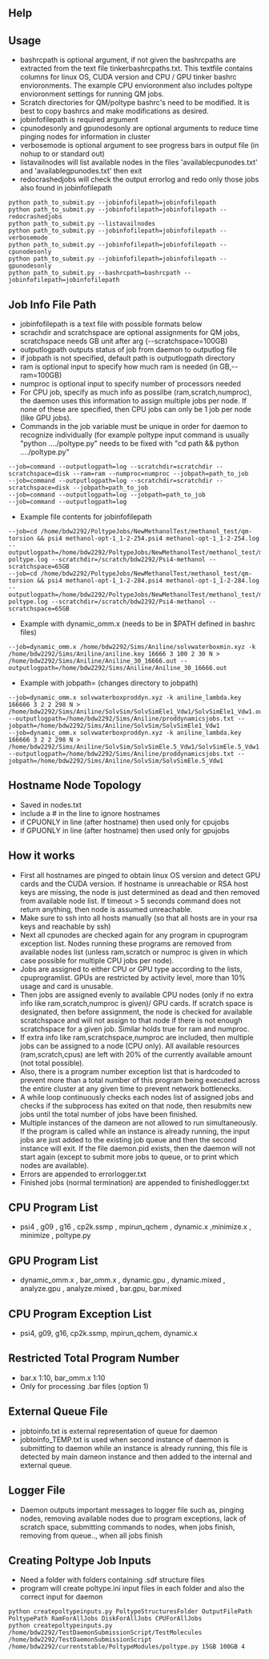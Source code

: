 ## Help

## Usage
* bashrcpath is optional argument, if not given the bashrcpaths are extracted from the text file tinkerbashrcpaths.txt. This textfile contains columns for linux OS, CUDA version and CPU / GPU tinker bashrc envioronments. The example CPU envioronment also includes poltype envioronment settings for running QM jobs. 
* Scratch directories for QM/poltype bashrc's need to be modified. It is best to copy bashrcs and make modifications as desired.
* jobinfofilepath is required argument
* cpunodesonly and gpunodesonly are optional arguments to reduce time pinging nodes for information in cluster 
* verbosemode is optional argument to see progress bars in output file (in nohup to or standard out)
* listavailnodes will list available nodes in the files 'availablecpunodes.txt' and 'availablegpunodes.txt' then exit
* redocrashedjobs will check the output errorlog and redo only those jobs also found in jobinfofilepath 
```
python path_to_submit.py --jobinfofilepath=jobinfofilepath
python path_to_submit.py --jobinfofilepath=jobinfofilepath --redocrashedjobs
python path_to_submit.py --listavailnodes
python path_to_submit.py --jobinfofilepath=jobinfofilepath --verbosemode
python path_to_submit.py --jobinfofilepath=jobinfofilepath --cpunodesonly
python path_to_submit.py --jobinfofilepath=jobinfofilepath --gpunodesonly
python path_to_submit.py --bashrcpath=bashrcpath --jobinfofilepath=jobinfofilepath

```

## Job Info File Path
* jobinfofilepath is a text file with possible formats below
* scrachdir and scratchspace are optional assignments for QM jobs, scratchspace needs GB unit after arg (--scratchspace=100GB)
* outputlogpath outputs status of job from daemon to outputlog file 
* if jobpath is not specified, default path is outputlogpath directory
* ram is optional input to specify how much ram is needed (in GB,--ram=100GB)
* numproc is optional input to specify number of processors needed
* For CPU job, specify as much info as possilbe (ram,scratch,numproc), the daemon uses this information to assign multiple jobs per node. If none of these are specified, then CPU jobs can only be 1 job per node (like GPU jobs).
* Commands in the job variable must be unique in order for daemon to recognize individually (for example poltype input command is usually "python ..../poltype.py" needs to be fixed with "cd path && python ..../poltype.py"

```
--job=command --outputlogpath=log --scratchdir=scratchdir --scratchspace=disk --ram=ram --numproc=numproc --jobpath=path_to_job
--job=command --outputlogpath=log --scratchdir=scratchdir --scratchspace=disk --jobpath=path_to_job
--job=command --outputlogpath=log --jobpath=path_to_job
--job=command --outputlogpath=log
```

* Example file contents for jobinfofilepath
```
--job=cd /home/bdw2292/PoltypeJobs/NewMethanolTest/methanol_test/qm-torsion && psi4 methanol-opt-1_1-2-254.psi4 methanol-opt-1_1-2-254.log --outputlogpath=/home/bdw2292/PoltypeJobs/NewMethanolTest/methanol_test/methanol-poltype.log --scratchdir=/scratch/bdw2292/Psi4-methanol --scratchspace=65GB
--job=cd /home/bdw2292/PoltypeJobs/NewMethanolTest/methanol_test/qm-torsion && psi4 methanol-opt-1_1-2-284.psi4 methanol-opt-1_1-2-284.log --outputlogpath=/home/bdw2292/PoltypeJobs/NewMethanolTest/methanol_test/methanol-poltype.log --scratchdir=/scratch/bdw2292/Psi4-methanol --scratchspace=65GB
```

* Example with dynamic_omm.x (needs to be in $PATH defined in bashrc files)
```
--job=dynamic_omm.x /home/bdw2292/Sims/Aniline/solvwaterboxmin.xyz -k /home/bdw2292/Sims/Aniline/aniline.key 16666 3 100 2 30 N > /home/bdw2292/Sims/Aniline/Aniline_30_16666.out --outputlogpath=/home/bdw2292/Sims/Aniline/Aniline_30_16666.out
```
* Example with jobpath= (changes directory to jobpath)
```
--job=dynamic_omm.x solvwaterboxproddyn.xyz -k aniline_lambda.key 166666 3 2 2 298 N > /home/bdw2292/Sims/Aniline/SolvSim/SolvSimEle1_Vdw1/SolvSimEle1_Vdw1.out --outputlogpath=/home/bdw2292/Sims/Aniline/proddynamicsjobs.txt --jobpath=/home/bdw2292/Sims/Aniline/SolvSim/SolvSimEle1_Vdw1
--job=dynamic_omm.x solvwaterboxproddyn.xyz -k aniline_lambda.key 166666 3 2 2 298 N > /home/bdw2292/Sims/Aniline/SolvSim/SolvSimEle.5_Vdw1/SolvSimEle.5_Vdw1.out --outputlogpath=/home/bdw2292/Sims/Aniline/proddynamicsjobs.txt --jobpath=/home/bdw2292/Sims/Aniline/SolvSim/SolvSimEle.5_Vdw1
```



## Hostname Node Topology
* Saved in nodes.txt
* include a \# in the line to ignore hostnames
* if CPUONLY in line (after hostname) then used only for cpujobs
* if GPUONLY in line (after hostname) then used only for gpujobs


## How it works
* First all hostnames are pinged to obtain linux OS version and detect GPU cards and the CUDA version. If hostname is unreachable or RSA host keys are missing, the node is just determined as dead and then removed from available node list. If timeout > 5 seconds command does not return anything, then node is assumed unreachable.
* Make sure to ssh into all hosts manually (so that all hosts are in your rsa keys and reachable by ssh)
* Next all cpunodes are checked again for any program in cpuprogram exception list. Nodes running these programs are removed from available nodes list (unless ram,scratch or numproc is given in which case possible for multiple CPU jobs per node).
* Jobs are assigned to either CPU or GPU type according to the lists, cpuprogramlist. GPUs are restricted by activity level, more than 10% usage and card is unusable.
* Then jobs are assigned evenly to available CPU nodes (only if no extra info like ram,scratch,numproc is given)/ GPU cards. If scratch space is designated, then before assignment, the node is checked for available scratchspace and will not assign to that node if there is not enough scratchspace for a given job. Similar holds true for ram and numproc.
* If extra info like ram,scratchspace,numproc are included, then multiple jobs can be assigned to a node (CPU only). All available resources (ram,scratch,cpus) are left with 20% of the currently available amount (not total possible). 
* Also, there is a program number exception list that is hardcoded to prevent more than a total number of this program being executed across the entire cluster at any given time to prevent network bottlenecks.
* A while loop continuously checks each nodes list of assigned jobs and checks if the subprocess has exited on that node, then resubmits new jobs until the total number of jobs have been finished. 
* Multiple instances of the dameon are not allowed to run simultaneously. If the program is called while an instance is already running, the input jobs are just added to the existing job queue and then the second instance will exit. If the file daemon.pid exists, then the daemon will not start again (except to submit more jobs to queue, or to print which nodes are available).
* Errors are appended to errorlogger.txt 
* Finished jobs (normal termination) are appended to finishedlogger.txt
## CPU Program List
* psi4 , g09 , g16 , cp2k.ssmp , mpirun_qchem , dynamic.x ,minimize.x , minimize , poltype.py

## GPU Program List
* dynamic_omm.x , bar_omm.x , dynamic.gpu , dynamic.mixed , analyze.gpu , analyze.mixed , bar.gpu, bar.mixed
 
## CPU Program Exception List
* psi4, g09, g16, cp2k.ssmp, mpirun_qchem, dynamic.x

## Restricted Total Program Number 
* bar.x 1:10, bar_omm.x 1:10
* Only for processing .bar files (option 1)

## External Queue File
* jobtoinfo.txt is external representation of queue for daemon
* jobtoinfo_TEMP.txt is used when second instance of daemon is submitting to daemon while an instance is already running, this file is detected by main dameon instance and then added to the internal and external queue.

## Logger File
* Daemon outputs important messages to logger file such as, pinging nodes, removing available nodes due to program exceptions, lack of scratch space, submitting commands to nodes, when jobs finish, removing from queue.., when all jobs finish

## Creating Poltype Job Inputs
* Need a folder with folders containing .sdf structure files
* program will create poltype.ini input files in each folder and also the correct input for daemon
```
python createpoltypeinputs.py PoltypeStructuresFolder OutputFilePath PoltypePath RamForAllJobs DiskForAllJobs CPUForAllJobs
python createpoltypeinputs.py /home/bdw2292/TestDaemonSubmissionScript/TestMolecules /home/bdw2292/TestDaemonSubmissionScript /home/bdw2292/currentstable/PoltypeModules/poltype.py 15GB 100GB 4
```
